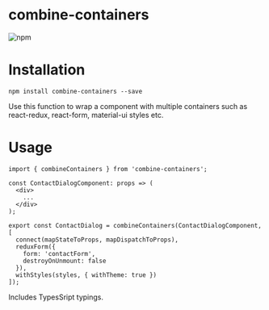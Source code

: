 # combine-containers
![npm](https://img.shields.io/npm/v/combine-containers.svg)

# Installation

```
npm install combine-containers --save 
```

Use this function to wrap a component with multiple containers such as react-redux, react-form, material-ui styles etc.

# Usage

```
import { combineContainers } from 'combine-containers';

const ContactDialogComponent: props => (
  <div>
    ...
  </div>
);

export const ContactDialog = combineContainers(ContactDialogComponent, [
  connect(mapStateToProps, mapDispatchToProps),
  reduxForm({
    form: 'contactForm',
    destroyOnUnmount: false
  }),
  withStyles(styles, { withTheme: true })
]);

```

Includes TypesSript typings.

